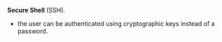 **Secure Shell** (SSH).  
- the user can be authenticated using cryptographic keys instead of a password.
